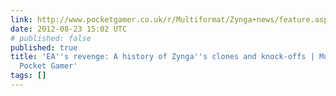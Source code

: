 ```yaml
---
link: http://www.pocketgamer.co.uk/r/Multiformat/Zynga+news/feature.asp?c=44184
date: 2012-08-23 15:02 UTC
# published: false
published: true
title: 'EA''s revenge: A history of Zynga''s clones and knock-offs | Multiformat |
  Pocket Gamer'
tags: []
---
```



